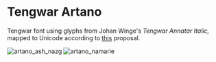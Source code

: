 # Tengwar Artano
Tengwar font using glyphs from Johan Winge's *Tengwar Annatar Italic,* mapped to Unicode according to [this](https://freetengwar.sourceforge.net/mapping.html) proposal.

![artano_ash_nazg](https://user-images.githubusercontent.com/16606427/192171201-2edbcf80-11ce-4636-9b3c-2ab4f6a04ceb.png)
![artano_namarie](https://user-images.githubusercontent.com/16606427/192640540-5f48a079-4013-433b-9288-125e00166420.png)
